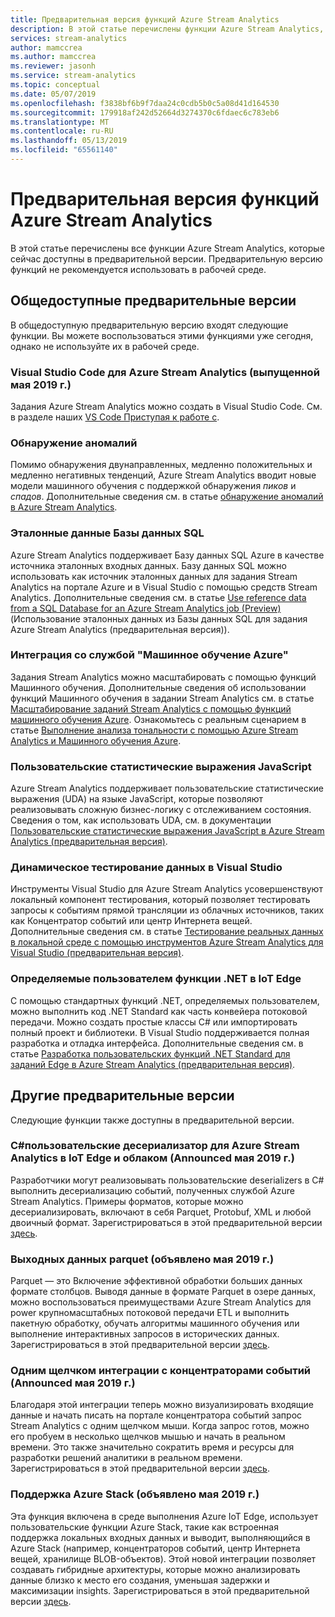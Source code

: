 ```yaml
---
title: Предварительная версия функций Azure Stream Analytics
description: В этой статье перечислены функции Azure Stream Analytics, которые сейчас доступны в предварительной версии.
services: stream-analytics
author: mamccrea
ms.author: mamccrea
ms.reviewer: jasonh
ms.service: stream-analytics
ms.topic: conceptual
ms.date: 05/07/2019
ms.openlocfilehash: f3838bf6b9f7daa24c0cdb5b0c5a08d41d164530
ms.sourcegitcommit: 179918af242d52664d3274370c6fdaec6c783eb6
ms.translationtype: MT
ms.contentlocale: ru-RU
ms.lasthandoff: 05/13/2019
ms.locfileid: "65561140"
---
```

# <a name="azure-stream-analytics-preview-features"></a>Предварительная версия функций Azure Stream Analytics

В этой статье перечислены все функции Azure Stream Analytics, которые сейчас доступны в предварительной версии. Предварительную версию функций не рекомендуется использовать в рабочей среде.

## <a name="public-previews"></a>Общедоступные предварительные версии

В общедоступную предварительную версию входят следующие функции. Вы можете воспользоваться этими функциями уже сегодня, однако не используйте их в рабочей среде.

### <a name="visual-studio-code-for-azure-stream-analytics-released-may-2019"></a>Visual Studio Code для Azure Stream Analytics (выпущенной мая 2019 г.)

Задания Azure Stream Analytics можно создать в Visual Studio Code. См. в разделе наших [VS Code Приступая к работе с](https://docs.microsoft.com/azure/stream-analytics/quick-create-vs-code).

### <a name="anomaly-detection"></a>Обнаружение аномалий

Помимо обнаружения двунаправленных, медленно положительных и медленно негативных тенденций, Azure Stream Analytics вводит новые модели машинного обучения с поддержкой обнаружения *пиков* и *спадов*. Дополнительные сведения см. в статье [обнаружение аномалий в Azure Stream Analytics](stream-analytics-machine-learning-anomaly-detection.md).

### <a name="sql-database-reference-data"></a>Эталонные данные Базы данных SQL

Azure Stream Analytics поддерживает Базу данных SQL Azure в качестве источника эталонных входных данных. Базу данных SQL можно использовать как источник эталонных данных для задания Stream Analytics на портале Azure и в Visual Studio с помощью средств Stream Analytics. Дополнительные сведения см. в статье [Use reference data from a SQL Database for an Azure Stream Analytics job (Preview)](sql-reference-data.md) (Использование эталонных данных из Базы данных SQL для задания Azure Stream Analytics (предварительная версия)).

### <a name="integration-with-azure-machine-learning"></a>Интеграция со службой "Машинное обучение Azure"

Задания Stream Analytics можно масштабировать с помощью функций Машинного обучения. Дополнительные сведения об использовании функций Машинного обучения в задании Stream Analytics см. в статье [Масштабирование заданий Stream Analytics с помощью функций машинного обучения Azure](stream-analytics-scale-with-machine-learning-functions.md). Ознакомьтесь с реальным сценарием в статье [Выполнение анализа тональности с помощью Azure Stream Analytics и Машинного обучения Azure](stream-analytics-machine-learning-integration-tutorial.md).

### <a name="javascript-user-defined-aggregate"></a>Пользовательские статистические выражения JavaScript

Azure Stream Analytics поддерживает пользовательские статистические выражения (UDA) на языке JavaScript, которые позволяют реализовывать сложную бизнес-логику с отслеживанием состояния. Сведения о том, как использовать UDA, см. в документации [Пользовательские статистические выражения JavaScript в Azure Stream Analytics (предварительная версия)](stream-analytics-javascript-user-defined-aggregates.md). 

### <a name="live-data-testing-in-visual-studio"></a>Динамическое тестирование данных в Visual Studio

Инструменты Visual Studio для Azure Stream Analytics усовершенствуют локальный компонент тестирования, который позволяет тестировать запросы к событиям прямой трансляции из облачных источников, таких как Концентратор событий или центр Интернета вещей. Дополнительные сведения см. в статье [Тестирование реальных данных в локальной среде с помощью инструментов Azure Stream Analytics для Visual Studio (предварительная версия)](stream-analytics-live-data-local-testing.md).

### <a name="net-user-defined-functions-on-iot-edge"></a>Определяемые пользователем функции .NET в IoT Edge

С помощью стандартных функций .NET, определяемых пользователем, можно выполнить код .NET Standard как часть конвейера потоковой передачи. Можно создать простые классы C# или импортировать полный проект и библиотеки. В Visual Studio поддерживается полная разработка и отладка интерфейса. Дополнительные сведения см. в статье [Разработка пользовательских функций .NET Standard для заданий Edge в Azure Stream Analytics (предварительная версия)](stream-analytics-edge-csharp-udf-methods.md).

## <a name="other-previews"></a>Другие предварительные версии

Следующие функции также доступны в предварительной версии.

### <a name="c-custom-deserializer-for-azure-stream-analytics-on-iot-edge-and-cloud-announced-may-2019"></a>C#пользовательские десериализатор для Azure Stream Analytics в IoT Edge и облаком (Announced мая 2019 г.)

Разработчики могут реализовывать пользовательские deserializers в C# выполнить десериализацию событий, полученных службой Azure Stream Analytics. Примеры форматов, которые можно десериализировать, включают в себя Parquet, Protobuf, XML и любой двоичный формат. Зарегистрироваться в этой предварительной версии [здесь](https://aka.ms/asapreview1).

### <a name="parquet-output-announced-may-2019"></a>Выходных данных parquet (объявлено мая 2019 г.)
Parquet — это Включение эффективной обработки больших данных формате столбцов. Выводя данные в формате Parquet в озере данных, можно воспользоваться преимуществами Azure Stream Analytics для power крупномасштабных потоковой передачи ETL и выполнить пакетную обработку, обучать алгоритмы машинного обучения или выполнение интерактивных запросов в исторических данных. Зарегистрироваться в этой предварительной версии [здесь](https://aka.ms/asapreview1).

### <a name="one-click-integration-with-event-hubs-announced-may-2019"></a>Одним щелчком интеграции с концентраторами событий (Announced мая 2019 г.) 
Благодаря этой интеграции теперь можно визуализировать входящие данные и начать писать на портале концентратора событий запрос Stream Analytics с одним щелчком мыши. Когда запрос готов, можно его пробуем в несколько щелчков мышью и начать в реальном времени. Это также значительно сократить время и ресурсы для разработки решений аналитики в реальном времени. Зарегистрироваться в этой предварительной версии [здесь](https://aka.ms/asapreview1).

### <a name="support-for-azure-stack-announced-may-2019"></a>Поддержка Azure Stack (объявлено мая 2019 г.)
Эта функция включена в среде выполнения Azure IoT Edge, использует пользовательские функции Azure Stack, такие как встроенная поддержка локальных входных данных и выводит, выполняющийся в Azure Stack (например, концентраторов событий, центр Интернета вещей, хранилище BLOB-объектов). Этой новой интеграции позволяет создавать гибридные архитектуры, которые можно анализировать данные близко к место его создания, уменьшая задержки и максимизации insights.
Зарегистрироваться в этой предварительной версии [здесь](https://aka.ms/asapreview1).

